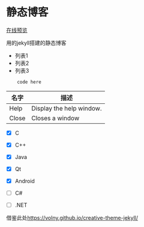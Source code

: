 # 静态博客

[在线预览](https://galan99.github.io/)

用的jekyll搭建的静态博客

- 列表1
- 列表2
- 列表3

```java (type)
    code here
```

| 名字 | 描述          |
| ------------- | ----------- |
| Help      | Display the help window.|
| Close     | Closes a window     |

- [x] C
- [x] C++
- [x] Java
- [x] Qt
- [x] Android
- [ ] C#
- [ ] .NET


借鉴此处<https://volny.github.io/creative-theme-jekyll/>


